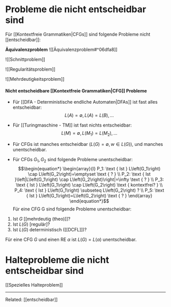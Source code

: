 
# Probleme die nicht entscheidbar sind
Für [[Kontextfreie Grammatiken|CFGs]] sind folgende Probleme nicht [[entscheidbar]]:

**Äquivalenzproblem**
![[Äquivalenzproblem#^06dfa8]]

![[Schnittproblem]]

![[Regularitätsproblem]]

![[Mehrdeutigkeitsproblem]]

#### Nicht entscheidbare [[Kontextfreie Grammatiken|CFG]] Probleme
- Für [[DFA - Deterministische endliche Automaten|DFAs]] ist fast alles entscheidbar:
$$\begin{equation*}
L(A)=\emptyset, L(A)=L(B), \ldots
\end{equation*}$$
- Für [[Turingmaschine - TM]] ist fast nichts entscheidbar:
$$\begin{equation*}
L(M)=\emptyset, L\left(M_1\right)=L\left(M_2\right), \ldots
\end{equation*}$$
- Für CFGs ist manches entscheidbar $(L(G)=\emptyset, w \in L(G))$, und manches unentscheidbar.

- Für CFGs $G_1, G_2$ sind folgende Probleme unentscheidbar:$$\begin{equation*}
	\begin{array}{l}
	P_1: \text { Ist } L\left(G_1\right) \cap L\left(G_2\right)=\emptyset \text { ? } \\
	P_2: \text { Ist }\left|L\left(G_1\right) \cap L\left(G_2\right)\right|=\infty \text { ? } \\
	P_3: \text { Ist } L\left(G_1\right) \cap L\left(G_2\right) \text { kontextfrei? } \\
	P_4: \text { Ist } L\left(G_1\right) \subseteq L\left(G_2\right) ? \\
	P_5: \text { Ist } L\left(G_1\right)=L\left(G_2\right) \text { ? }
	\end{array}
	\end{equation*}$$
Für eine CFG G sind folgende Probleme unentscheidbar:
1. Ist $G$ [[mehrdeutig (theo)]]?
2. Ist $L(G)$ [regulär]?
3. Ist $L(G)$ deterministisch ([[DCFL]])?

Für eine CFG $G$ und einen RE $\alpha$ ist $L(G)=L(\alpha)$ unentscheidbar.


# Halteprobleme die nicht entscheidbar sind
[[Spezielles Halteproblem]]



____
Related: [[entscheidbar]]